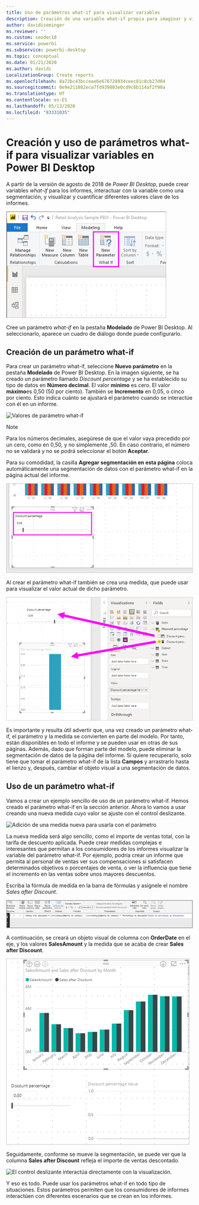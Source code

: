 ```yaml
---
title: Uso de parámetros what-if para visualizar variables
description: Creación de una variable what-if propia para imaginar y visualizar variables en informes de Power BI
author: davidiseminger
ms.reviewer: ''
ms.custom: seodec18
ms.service: powerbi
ms.subservice: powerbi-desktop
ms.topic: conceptual
ms.date: 01/21/2020
ms.author: davidi
LocalizationGroup: Create reports
ms.openlocfilehash: 8a72bc43bcceae6e676728934ceec81c8cb27d04
ms.sourcegitcommit: 0e9e211082eca7fd939803e0cd9c6b114af2f90a
ms.translationtype: HT
ms.contentlocale: es-ES
ms.lasthandoff: 05/13/2020
ms.locfileid: "83331035"
---
```

# <a name="create-and-use-what-if-parameters-to-visualize-variables-in-power-bi-desktop"></a>Creación y uso de parámetros what-if para visualizar variables en Power BI Desktop

A partir de la versión de agosto de 2018 de *Power BI Desktop*, puede crear variables *what-if* para los informes, interactuar con la variable como una segmentación, y visualizar y cuantificar diferentes valores clave de los informes.

![Opción de parámetro nuevo](media/desktop-what-if/what-if_01.png)

Cree un parámetro *what-if* en la pestaña **Modelado** de Power BI Desktop. Al seleccionarlo, aparece un cuadro de diálogo donde puede configurarlo.

## <a name="creating-a-what-if-parameter"></a>Creación de un parámetro what-if

Para crear un parámetro what-if, seleccione **Nuevo parámetro** en la pestaña **Modelado** de Power BI Desktop. En la imagen siguiente, se ha creado un parámetro llamado *Discount percentage* y se ha establecido su tipo de datos en **Número decimal**. El valor **mínimo** es cero. El valor **máximo**es 0,50 (50 por ciento). También se **Incremento** en 0,05, o cinco por ciento. Esto indica cuánto se ajustará el parámetro cuando se interactúe con él en un informe.

![Valores de parámetro what-if](media/desktop-what-if/what-if_02.png)

> [!NOTE]
> Para los números decimales, asegúrese de que el valor vaya precedido por un cero, como en 0,50, y no simplemente ,50. En caso contrario, el número no se validará y no se podrá seleccionar el botón **Aceptar**.
> 
> 

Para su comodidad, la casilla **Agregar segmentación en esta página** coloca automáticamente una segmentación de datos con el parámetro what-if en la página actual del informe.

![Nueva segmentación de datos en la página del informe actual](media/desktop-what-if/what-if_03.png)

Al crear el parámetro what-if también se crea una medida, que puede usar para visualizar el valor actual de dicho parámetro.

![Medida creada para el parámetro what-if](media/desktop-what-if/what-if_04.png)

Es importante y resulta útil advertir que, una vez creado un parámetro what-if, el parámetro y la medida se convierten en parte del modelo. Por tanto, están disponibles en todo el informe y se pueden usar en otras de sus páginas. Además, dado que forman parte del modelo, puede eliminar la segmentación de datos de la página del informe. Si quiere recuperarlo, solo tiene que tomar el parámetro what-if de la lista **Campos** y arrastrarlo hasta el lienzo y, después, cambiar el objeto visual a una segmentación de datos.

## <a name="using-a-what-if-parameter"></a>Uso de un parámetro what-if

Vamos a crear un ejemplo sencillo de uso de un parámetro what-if. Hemos creado el parámetro what-if en la sección anterior. Ahora lo vamos a usar creando una nueva medida cuyo valor se ajuste con el control deslizante.

![Adición de una medida nueva para usarla con el parámetro](media/desktop-what-if/what-if_05.png)

La nueva medida será algo sencillo, como el importe de ventas total, con la tarifa de descuento aplicada. Puede crear medidas complejas e interesantes que permitan a los consumidores de los informes visualizar la variable del parámetro what-if. Por ejemplo, podría crear un informe que permita al personal de ventas ver sus compensaciones si satisfacen determinados objetivos o porcentajes de venta, o ver la influencia que tiene el incremento en las ventas sobre unos mayores descuentos.

Escriba la fórmula de medida en la barra de fórmulas y asígnele el nombre *Sales after Discount*.

![Definición de Sales after Discount](media/desktop-what-if/what-if_06.png)

A continuación, se creará un objeto visual de columna con **OrderDate** en el eje, y los valores **SalesAmount** y la medida que se acaba de crear **Sales after Discount**.

![Visualización de SalesAmount](media/desktop-what-if/what-if_07.png)

Seguidamente, conforme se mueve la segmentación, se puede ver que la columna **Sales after Discount** refleja el importe de ventas descontado.

![El control deslizante interactúa directamente con la visualización.](media/desktop-what-if/what-if_08.png)

Y eso es todo. Puede usar los parámetros what-if en todo tipo de situaciones. Estos parámetros permiten que los consumidores de informes interactúen con diferentes escenarios que se crean en los informes.
